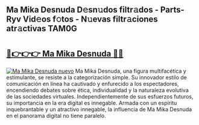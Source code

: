 ## Ma Mika Desnuda D𝚎sn𝚞dos filtr𝚊dos - Parts-Ryv Vid𝚎os f𝚘tos - N𝚞evas filtr𝚊ciones atr𝚊ctivas TAM0G

# <h2><a href="http://mbaxxra.tromn.icu/?c=Ma+Mika+Desnuda">🔗👉👉👉 Ma Mika Desnuda 🔗🔗</a></h2>

[![Ma Mika Desnuda nuevo](https://i.imgur.com/pEAQMta.gif)](http://mbaxxra.tromn.icu/?c=Ma+Mika+Desnuda)
Ma Mika Desnuda, una figura multifacética y estimulante, se resiste a la categorización simple. Su innovador estilo de comunicación en línea ha cautivado y enfurecido a los espectadores, encendiendo debates sobre ética, individualidad y la naturaleza evolutiva de las sociedades virtuales. Independientemente de sus esfuerzos futuros, su importancia en la era digital es innegable. Armada con un espíritu inquebrantable y un atractivo innegable, la influencia de Ma Mika Desnuda en el panorama digital no tiene paralelo.
